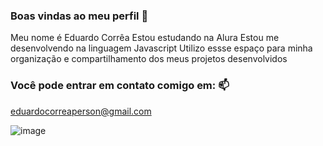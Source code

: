 ### Boas vindas ao meu perfil 💙
Meu nome é Eduardo Corrêa
Estou estudando na Alura
Estou me desenvolvendo na linguagem Javascript
Utilizo essse espaço para minha organização e compartilhamento dos meus projetos desenvolvidos
### Você pode entrar em contato comigo em: 📫
eduardocorreaperson@gmail.com

![image](https://github.com/Eduzin9257/Eduzin9257/assets/171054123/8bc9879f-8da0-42c1-9bc4-bd8ea85d5398)


